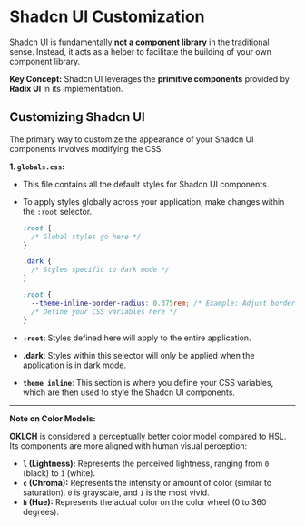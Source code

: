 # Shadcn UI Customization

Shadcn UI is fundamentally **not a component library** in the traditional sense. Instead, it acts as a helper to facilitate the building of your own component library.

**Key Concept:** Shadcn UI leverages the **primitive components** provided by **Radix UI** in its implementation.

## Customizing Shadcn UI

The primary way to customize the appearance of your Shadcn UI components involves modifying the CSS.

**1. `globals.css`:**

* This file contains all the default styles for Shadcn UI components.
* To apply styles globally across your application, make changes within the `:root` selector.

    ```css
    :root {
      /* Global styles go here */
    }

    .dark {
      /* Styles specific to dark mode */
    }

    :root {
      --theme-inline-border-radius: 0.375rem; /* Example: Adjust border radius */
      /* Define your CSS variables here */
    }
    ```

* **`:root`**: Styles defined here will apply to the entire application.
* **.dark**: Styles within this selector will only be applied when the application is in dark mode.
* **`theme inline`**: This section is where you define your CSS variables, which are then used to style the Shadcn UI components.

---

**Note on Color Models:**

**OKLCH** is considered a perceptually better color model compared to HSL. Its components are more aligned with human visual perception:

* **`l` (Lightness):** Represents the perceived lightness, ranging from `0` (black) to `1` (white).
* **`c` (Chroma):** Represents the intensity or amount of color (similar to saturation). `0` is grayscale, and `1` is the most vivid.
* **`h` (Hue):** Represents the actual color on the color wheel (0 to 360 degrees).